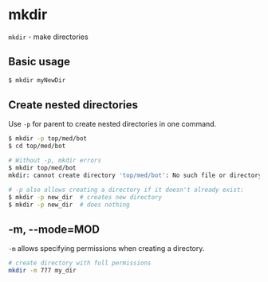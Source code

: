 # mkdir

`mkdir` - make directories

## Basic usage
```bash
$ mkdir myNewDir
```

## Create nested directories
Use `-p` for parent to create nested directories in one command.
```bash
$ mkdir -p top/med/bot
$ cd top/med/bot

# Without -p, mkdir errors
$ mkdir top/med/bot
mkdir: cannot create directory 'top/med/bot': No such file or directory

# -p also allows creating a directory if it doesn't already exist:
$ mkdir -p new_dir  # creates new directory
$ mkdir -p new_dir  # does nothing
```

## -m, --mode=MOD
`-m` allows specifying permissions when creating a directory.

```bash
# create directory with full permissions
mkdir -m 777 my_dir
```
